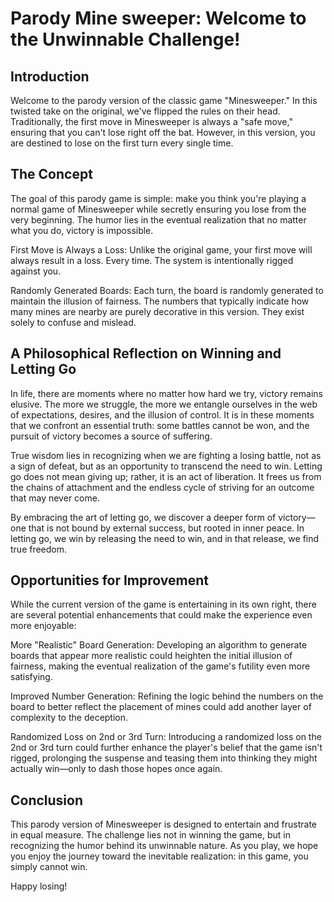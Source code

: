 # Parody Mine sweeper: Welcome to the Unwinnable Challenge!
## Introduction
Welcome to the parody version of the classic game "Minesweeper." In this twisted take on the original, we've flipped the rules on their head. Traditionally, the first move in Minesweeper is always a "safe move," ensuring that you can't lose right off the bat. However, in this version, you are destined to lose on the first turn every single time.

## The Concept
The goal of this parody game is simple: make you think you're playing a normal game of Minesweeper while secretly ensuring you lose from the very beginning. The humor lies in the eventual realization that no matter what you do, victory is impossible.

First Move is Always a Loss: Unlike the original game, your first move will always result in a loss. Every time. The system is intentionally rigged against you.

Randomly Generated Boards: Each turn, the board is randomly generated to maintain the illusion of fairness. The numbers that typically indicate how many mines are nearby are purely decorative in this version. They exist solely to confuse and mislead.

## A Philosophical Reflection on Winning and Letting Go

In life, there are moments where no matter how hard we try, victory remains elusive. The more we struggle, the more we entangle ourselves in the web of expectations, desires, and the illusion of control. It is in these moments that we confront an essential truth: some battles cannot be won, and the pursuit of victory becomes a source of suffering.

True wisdom lies in recognizing when we are fighting a losing battle, not as a sign of defeat, but as an opportunity to transcend the need to win. Letting go does not mean giving up; rather, it is an act of liberation. It frees us from the chains of attachment and the endless cycle of striving for an outcome that may never come.

By embracing the art of letting go, we discover a deeper form of victory—one that is not bound by external success, but rooted in inner peace. In letting go, we win by releasing the need to win, and in that release, we find true freedom.

## Opportunities for Improvement
While the current version of the game is entertaining in its own right, there are several potential enhancements that could make the experience even more enjoyable:

More "Realistic" Board Generation: Developing an algorithm to generate boards that appear more realistic could heighten the initial illusion of fairness, making the eventual realization of the game's futility even more satisfying.

Improved Number Generation: Refining the logic behind the numbers on the board to better reflect the placement of mines could add another layer of complexity to the deception.

Randomized Loss on 2nd or 3rd Turn: Introducing a randomized loss on the 2nd or 3rd turn could further enhance the player's belief that the game isn't rigged, prolonging the suspense and teasing them into thinking they might actually win—only to dash those hopes once again.

## Conclusion
This parody version of Minesweeper is designed to entertain and frustrate in equal measure. The challenge lies not in winning the game, but in recognizing the humor behind its unwinnable nature. As you play, we hope you enjoy the journey toward the inevitable realization: in this game, you simply cannot win.

Happy losing!
